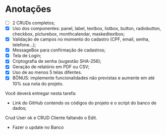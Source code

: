 # Anotações

- [ ]  2 CRUDs completos;
- [x]  Uso dos componentes: panel, label, textbox, listbox, button, radiobutton, checkbox, picturebox, monthcalendar, maskedtextbox;
- [x]  Validação de campos no momento do cadastro (CPF, email, senha, telefone…);
- [x]  MessageBox para confirmação de cadastros;
- [x]  Tela de Login;
- [x]  Criptografia de senha (sugestão SHA-256);
- [X]  Geração de relatório em PDF ou CSV;
- [x]  Uso de ao menos 5 telas difentes.
- [x]  BÔNUS: implemente funcionalidades não previstas e aumente em até 10% sua nota do projeto.

Você deverá entregar nesta tarefa:

- Link do GitHub contendo os códigos do projeto e o script do banco de dados;

Crud User ok e CRUD Cliente faltando o Edit.

- Fazer o update no Banco

